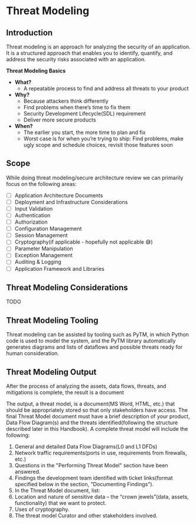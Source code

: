 # Threat Modeling

## Introduction

Threat modeling is an approach for analyzing the security of an application. It is a structured approach that enables you to identify, quantify, and address the security risks associated with an application.

**Threat Modeling Basics**

* **What?** 
  * A repeatable process to find and address all threats to your product  
* **Why?**  
  * Because attackers think differently
  * Find problems when there’s time to fix them 
  * Security Development Lifecycle(SDL) requirement 
  * Deliver more secure products 
* **When?** 
  * The earlier you start, the more time to plan and fix 
  * Worst case is for when you’re trying to ship: Find problems, make ugly scope and schedule choices, revisit those features soon

## Scope

While doing threat modeling/secure architecture review we can primarily focus on the following areas:

* [ ] Application Architecture Documents
* [ ] Deployment and Infrastructure Considerations
* [ ] Input Validation
* [ ] Authentication
* [ ] Authorization
* [ ] Configuration Management
* [ ] Session Management
* [ ] Cryptography(if applicable - hopefully not applicable 😅)  
* [ ] Parameter Manipulation
* [ ] Exception Management
* [ ] Auditing & Logging
* [ ] Application Framework and Libraries

## Threat Modeling Considerations

TODO

## Threat Modeling Tooling

Threat modeling can be assisted by tooling such as PyTM, in which Python code is used to model the system, and the PyTM library automatically generates diagrams and lists of dataflows and possible threats ready for human consideration.

## Threat Modeling Output

After the process of analyzing the assets, data flows, threats, and mitigations is complete, the result is a document

The output, a threat model, is a document(MS Word, HTML, etc.) that should be appropriately stored so that only stakeholders have access. The final Threat Model document must have a brief description of your product, Data Flow Diagram\(s) and the threats identified(following the structure described later in this Handbook). A complete threat model will include the following:

1. General and detailed Data Flow Diagrams(L0 and L1 DFDs)   
2. Network traffic requirements(ports in use, requirements from firewalls, etc.)   
3. Questions in the "Performing Threat Model" section have been answered.   
4. Findings the development team identified with ticket links(format specified below in the section, "Documenting Findings").   
5. In the Threat Model document, list:
6. Location and nature of sensitive data – the “crown jewels”(data, assets, functionality) that we want to protect.
7. Uses of cryptography.
8. The threat model Curator and other stakeholders involved.